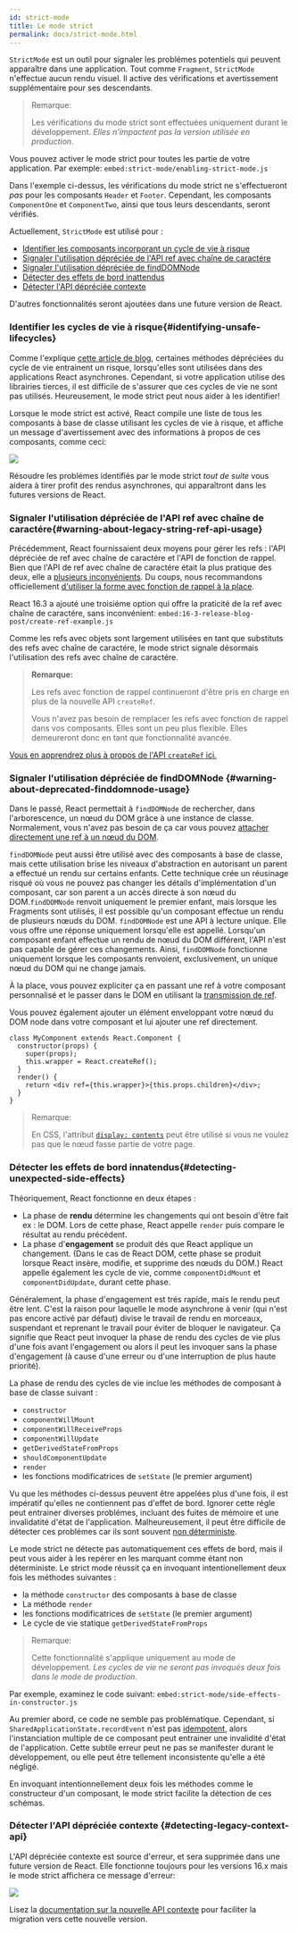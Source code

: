 ```yaml
---
id: strict-mode
title: Le mode strict
permalink: docs/strict-mode.html
---
```


`StrictMode` est un outil pour signaler les problémes potentiels qui peuvent apparaître dans une application. Tout comme `Fragment`, `StrictMode` n'effectue aucun rendu visuel. Il active des vérifications et avertissement supplémentaire pour ses descendants.

> Remarque:
>
> Les vérifications du mode strict sont effectuées uniquement durant le développement. _Elles n'impactent pas la version utilisée en production_.

Vous pouvez activer le mode strict pour toutes les partie de votre application. Par exemple:
`embed:strict-mode/enabling-strict-mode.js`

Dans l'exemple ci-dessus, les vérifications du mode strict ne s'effectueront *pas* pour les composants `Header` et `Footer`. Cependant, les composants `ComponentOne` et `ComponentTwo`, ainsi que tous leurs descendants, seront vérifiés.

Actuellement, `StrictMode` est utilisé pour :
* [Identifier les composants incorporant un cycle de vie à risque](#identifying-unsafe-lifecycles)
* [Signaler l'utilisation dépréciée de l'API ref avec chaîne de caractére](#warning-about-legacy-string-ref-api-usage)
* [Signaler l'utilisation dépréciée de findDOMNode](#warning-about-deprecated-finddomnode-usage)
* [Détecter des effets de bord inattendus](#detecting-unexpected-side-effects)
* [Détecter l'API dépréciée contexte](#detecting-legacy-context-api)

D'autres fonctionnalités seront ajoutées dans une future version de React.

### Identifier les cycles de vie à risque{#identifying-unsafe-lifecycles}

Comme l'explique [cette article de blog](/blog/2018/03/27/update-on-async-rendering.html), certaines méthodes dépréciées du cycle de vie entrainent un risque, lorsqu'elles sont utilisées dans des applications React asynchrones. Cependant, si votre application utilise des librairies tierces, il est difficile de s'assurer que ces cycles de vie ne sont pas utilisés. Heureusement, le mode strict peut nous aider à les identifier!

Lorsque le mode strict est activé, React compile une liste de tous les composants à base de classe utilisant les cycles de vie à risque, et affiche un message d'avertissement avec des informations à propos de ces composants, comme ceci:

![](../images/blog/strict-mode-unsafe-lifecycles-warning.png)

Résoudre les problémes identifiés par le mode strict _tout de suite_ vous aidera à tirer profit des rendus asynchrones, qui apparaîtront dans les futures versions de React.

### Signaler l'utilisation dépréciée de l'API ref avec chaîne de caractére{#warning-about-legacy-string-ref-api-usage}

Précédemment, React fournissaient deux moyens pour gérer les refs : l'API dépréciée de ref avec chaîne de caractére et l'API de fonction de rappel. Bien que l'API de ref avec chaîne de caractére était la plus pratique des deux, elle a [plusieurs inconvénients](https://github.com/facebook/react/issues/1373). Du coups, nous recommandons officiellement [d'utiliser la forme avec fonction de rappel à la place](/docs/refs-and-the-dom.html#legacy-api-string-refs).

React 16.3 a ajouté une troisiéme option qui offre la praticité de la ref avec chaîne de caractére, sans inconvénient:
`embed:16-3-release-blog-post/create-ref-example.js`

Comme les refs avec objets sont largement utilisées en tant que substituts des refs avec chaîne de caractére, le mode strict signale désormais l'utilisation des refs avec chaîne de caractére.

> **Remarque:**
>
> Les refs avec fonction de rappel continueront d'être pris en charge en plus de la nouvelle API `createRef`.
>
> Vous n'avez pas besoin de remplacer les refs avec fonction de rappel dans vos composants. Elles sont un peu plus flexible. Elles demeureront donc en tant que fonctionnalité avancée.

[Vous en apprendrez plus à propos de l'API `createRef` ici.](/docs/refs-and-the-dom.html)

### Signaler l'utilisation dépréciée de findDOMNode {#warning-about-deprecated-finddomnode-usage}

Dans le passé, React permettait à `findDOMNode` de rechercher, dans l'arborescence, un nœud du DOM grâce à une instance de classe.
Normalement, vous n'avez pas besoin de ça car vous pouvez [attacher directement une ref à un nœud du DOM](/docs/refs-and-the-dom.html#creating-refs).

`findDOMNode` peut aussi être utilisé avec des composants à base de classe, mais cette utilisation brise les niveaux d'abstraction en autorisant un parent a effectué un rendu sur certains enfants. Cette technique crée un réusinage risqué où vous ne pouvez pas changer les détails d'implémentation d'un composant, car son parent a un accès directe à son nœud du DOM.`findDOMNode` renvoit uniquement le premier enfant, mais lorsque les Fragments sont utilisés, il est possible qu'un composant effectue un rendu de plusieurs nœuds du DOM. `findDOMNode` est une API à lecture unique. Elle vous offre une réponse uniquement lorsqu'elle est appellé. Lorsqu'un composant enfant effectue un rendu de nœud du DOM différent, l'API n'est pas capable de gérer ces changements. Ainsi, `findDOMNode` fonctionne uniquement lorsque les composants renvoient, exclusivement, un unique nœud du DOM qui ne change jamais.

À la place, vous pouvez expliciter ça en passant une ref à votre composant personnalisé et le passer dans le DOM en utilisant la [transmission de ref](/docs/forwarding-refs.html#forwarding-refs-to-dom-components).

Vous pouvez également ajouter un élément enveloppant votre nœud du DOM node dans votre composant et lui ajouter une ref directement.

```javascript{4,7}
class MyComponent extends React.Component {
  constructor(props) {
    super(props);
    this.wrapper = React.createRef();
  }
  render() {
    return <div ref={this.wrapper}>{this.props.children}</div>;
  }
}
```

> Remarque:
>
> En CSS, l'attribut [`display: contents`](https://developer.mozilla.org/fr/docs/Web/CSS/display#display_contents) peut être utilisé si vous ne voulez pas que le nœud fasse partie de votre page.

### Détecter les effets de bord innatendus{#detecting-unexpected-side-effects}

Théoriquement, React fonctionne en deux étapes :
* La phase de **rendu** détermine les changements qui ont besoin d'être fait ex : le DOM. Lors de cette phase, React appelle `render` puis compare le résultat au rendu précédent.
* La phase d'**engagement** se produit dés que React applique un changement. (Dans le cas de React DOM, cette phase se produit lorsque React insère, modifie, et supprime des nœuds du DOM.) React appelle également les cycle de vie, comme `componentDidMount` et `componentDidUpdate`, durant cette phase.

Généralement, la phase d'engagement est trés rapide, mais le rendu peut être lent. C'est la raison pour laquelle le mode asynchrone à venir (qui n'est pas encore activé par défaut) divise le travail de rendu en morceaux, suspendant et reprenant le travail pour éviter de bloquer le navigateur. Ça signifie que React peut invoquer la phase de rendu des cycles de vie plus d'une fois avant l'engagement ou alors il peut les invoquer sans la phase d'engagement (à cause d'une erreur ou d'une interruption de plus haute priorité).

La phase de rendu des cycles de vie inclue les méthodes de composant à base de classe suivant :
* `constructor`
* `componentWillMount`
* `componentWillReceiveProps`
* `componentWillUpdate`
* `getDerivedStateFromProps`
* `shouldComponentUpdate`
* `render`
* les fonctions modificatrices de `setState` (le premier argument)

Vu que les méthodes ci-dessus peuvent être appelées plus d'une fois, il est impératif qu'elles ne contiennent pas d'effet de bord. Ignorer cette régle peut entrainer diverses problémes, incluant des fuites de mémoire et une invalidatité d'état de l'application. Malheureusement, il peut être difficile de détecter ces problémes car ils sont souvent [non déterministe](https://fr.wikipedia.org/wiki/Algorithme_d%C3%A9terministe).

Le mode strict ne détecte pas automatiquement ces effets de bord, mais il peut vous aider à les repérer en les marquant comme étant non déterministe. Le strict mode réussit ça en invoquant intentionellement deux fois les méthodes suivantes :

* la méthode `constructor` des composants à base de classe
* La méthode `render`
* les fonctions modificatrices de `setState` (le premier argument)
* Le cycle de vie statique `getDerivedStateFromProps`

> Remarque:
>
> Cette fonctionnalité s'applique uniquement au mode de développement. _Les cycles de vie ne seront pas invoqués deux fois dans le mode de production._

Par exemple, examinez le code suivant:
`embed:strict-mode/side-effects-in-constructor.js`

Au premier abord, ce code ne semble pas problématique. Cependant, si `SharedApplicationState.recordEvent` n'est pas [idempotent](https://fr.wikipedia.org/wiki/Idempotence#En_informatique), alors l'instanciation multiple de ce composant peut entrainer une invalidité d'état de l'application. Cette subtile erreur peut ne pas se manifester durant le développement, ou elle peut être tellement inconsistente qu'elle a été négligé.

En invoquant intentionnellement deux fois les méthodes comme le constructeur d'un composant, le mode strict facilite la détection de ces schémas.

### Détecter l'API dépréciée contexte {#detecting-legacy-context-api}

L'API dépréciée contexte est source d'erreur, et sera supprimée dans une future version de React. Elle fonctionne toujours pour les versions 16.x mais le mode strict affichera ce message d'erreur:

![](../images/blog/warn-legacy-context-in-strict-mode.png)

Lisez la [documentation sur la nouvelle API contexte](/docs/context.html) pour faciliter la migration vers cette nouvelle version.